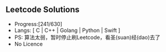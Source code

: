 ## Leetcode Solutions

* Progress:[241/630]
* Langs: [ C | C++ | Golang | Python | Swift ]
* PS: 算法太弱，暂时停止刷Leetcode，看圣(suan)经(dao)去了
* No Licence


